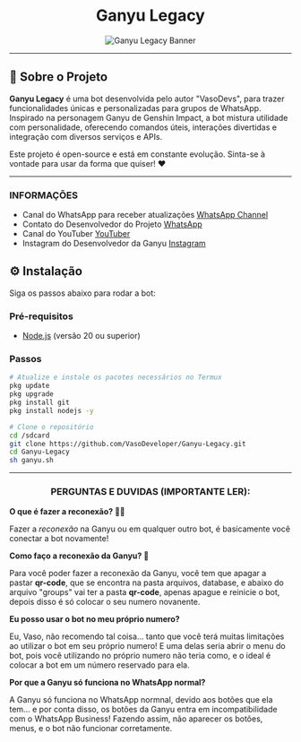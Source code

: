 <h1 align="center">Ganyu Legacy</h1>

<p align="center">
  <img src="https://github.com/user-attachments/assets/13191227-75db-4b79-a7ba-02ea2bc4299d" alt="Ganyu Legacy Banner">
</p>

---

## 🐐 Sobre o Projeto

**Ganyu Legacy** é uma bot desenvolvida pelo autor "VasoDevs", para trazer funcionalidades únicas e personalizadas para grupos de WhatsApp. Inspirado na personagem Ganyu de Genshin Impact, a bot mistura utilidade com personalidade, oferecendo comandos úteis, interações divertidas e integração com diversos serviços e APIs.

Este projeto é open-source e está em constante evolução. Sinta-se à vontade para usar da forma que quiser! ❤

---

### INFORMAÇÕES

- Canal do WhatsApp para receber atualizações [WhatsApp Channel](https://whatsapp.com/channel/0029VazENEHKWEKwxNVdGk2s)
- Contato do Desenvolvedor do Projeto [WhatsApp](https://wa.me//5521986007988)
- Canal do YouTuber [YouTuber](https://youtube.com/@vasodeveloper)
- Instagram do Desenvolvedor da Ganyu [Instagram](https://www.instagram.com/vasodeveloper/)

## ⚙️ Instalação

Siga os passos abaixo para rodar a bot:

### Pré-requisitos

- [Node.js](https://nodejs.org/) (versão 20 ou superior)

### Passos

```bash
# Atualize e instale os pacotes necessários no Termux
pkg update
pkg upgrade
pkg install git
pkg install nodejs -y

# Clone o repositório
cd /sdcard
git clone https://github.com/VasoDeveloper/Ganyu-Legacy.git
cd Ganyu-Legacy
sh ganyu.sh
```
---
<div align="center">
  
### PERGUNTAS E DUVIDAS (IMPORTANTE LER):

</div>

**O que é fazer a reconexão? 👩‍💻**

Fazer a *reconexão* na Ganyu ou em qualquer outro bot, é basicamente você conectar a bot novamente!

**Como faço a reconexão da Ganyu? 🐐**

Para você poder fazer a reconexão da Ganyu, você tem que apagar a pastar **qr-code**, que se encontra na pasta arquivos, database, e abaixo do arquivo "groups" vai ter a pasta **qr-code**, apenas apague e reinicie o bot, depois disso é só colocar o seu numero novanente.

**Eu posso usar o bot no meu próprio numero?**

Eu, Vaso, não recomendo tal coisa... tanto que você terá muitas limitações ao utilizar o bot em seu próprio numero! E uma delas seria abrir o menu do bot, pois você utilizando no próprio numero não teria como, e o ideal é colocar a bot em um número reservado para ela.

**Por que a Ganyu só funciona no WhatsApp normal?**
  
A Ganyu só funciona no WhatsApp normnal, devido aos botões que ela tem... e por conta disso, os botões da Ganyu entra em incompatibilidade com o WhatsApp Business! Fazendo assim, não aparecer os botões, menus, e o bot não funcionar corretamente.
